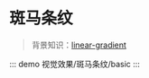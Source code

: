 # 斑马条纹

> 背景知识：[linear-gradient](https://developer.mozilla.org/zh-CN/docs/Web/CSS/linear-gradient)

::: demo
视觉效果/斑马条纹/basic
:::

